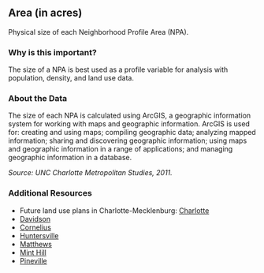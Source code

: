 ## Area (in acres)
Physical size of each Neighborhood Profile Area (NPA).

### Why is this important?
The size of a NPA is best used as a profile variable for analysis with population, density, and land use data.

### About the Data
The size of each NPA is calculated using ArcGIS, a geographic information system for working with maps and geographic information. ArcGIS is used for: creating and using maps; compiling geographic data; analyzing mapped information; sharing and discovering geographic information; using maps and geographic information in a range of applications; and managing geographic information in a database.

_Source: UNC Charlotte Metropolitan Studies, 2011._

### Additional Resources
+ Future land use plans in Charlotte-Mecklenburg: [Charlotte](http://www.charlotteplanning.org)
+ [Davidson](http://www.ci.davidson.nc.us/index.aspx?nid=68)
+ [Cornelius](http://www.cornelius.org/index.aspx?nid=175)
+ [Huntersville](http://www.huntersville.org/Departments/Planning.aspx)
+ [Matthews](http://matthewsnc.gov/Departments/PlanningandDevelopment.aspx)
+ [Mint Hill](http://www.minthill.com/index.aspx?nid=85)
+ [Pineville](http://townofpineville.com/town-departments/planning-and-zoning/)
